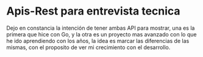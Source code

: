 # Apis-Rest para entrevista tecnica

Dejo en constancia la intención de tener ambas API para mostrar, una es la primera que hice con Go, 
y la otra es un proyecto mas avanzado con lo que he ido aprendiendo con los años, la idea es marcar 
las diferencias de las mismas, con el proposito de ver mi crecimiento con el desarrollo.